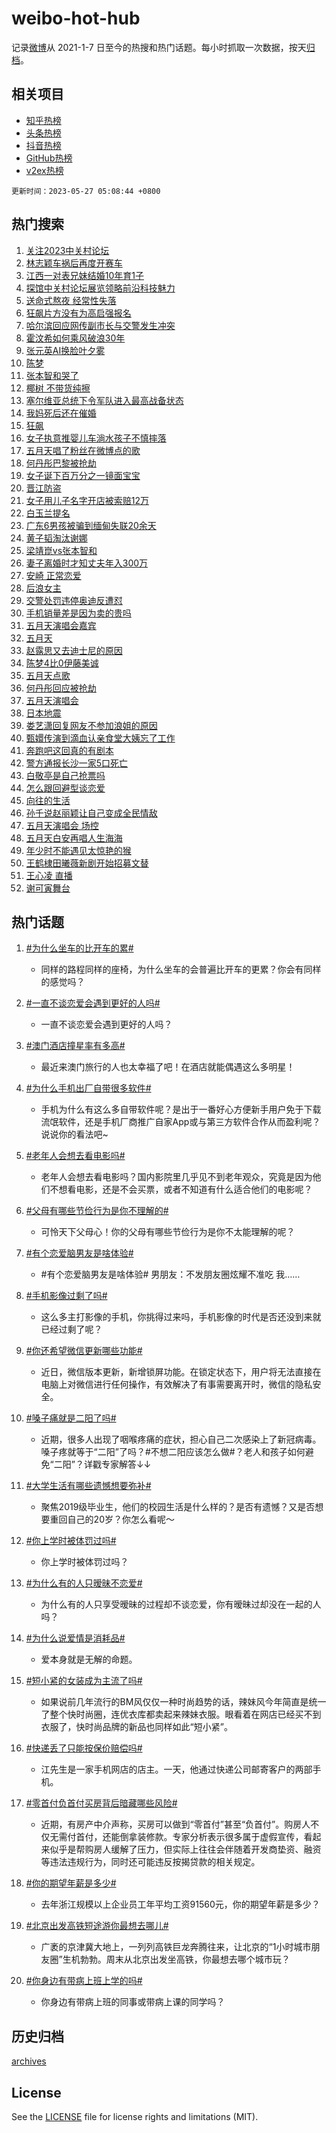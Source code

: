# weibo-hot-hub

记录[微博](https://www.weibo.com)从 2021-1-7 日至今的热搜和热门话题。每小时抓取一次数据，按天[归档](archives)。

## 相关项目

- [知乎热榜](https://github.com/lonnyzhang423/zhihu-hot-hub)
- [头条热榜](https://github.com/lonnyzhang423/toutiao-hot-hub)
- [抖音热榜](https://github.com/lonnyzhang423/douyin-hot-hub)
- [GitHub热榜](https://github.com/lonnyzhang423/github-hot-hub)
- [v2ex热榜](https://github.com/lonnyzhang423/v2ex-hot-hub)


`更新时间：2023-05-27 05:08:44 +0800`

## 热门搜索

1. [关注2023中关村论坛](https://m.weibo.cn/search?containerid=100103type%3D1%26t%3D10%26q%3D%23%E5%85%B3%E6%B3%A82023%E4%B8%AD%E5%85%B3%E6%9D%91%E8%AE%BA%E5%9D%9B%23&stream_entry_id=51&isnewpage=1&extparam=seat%3D1%26cate%3D10103%26dgr%3D0%26stream_entry_id%3D51%26filter_type%3Drealtimehot%26c_type%3D51%26pos%3D0%26display_time%3D1685135322%26pre_seqid%3D1685135322955027348161&luicode=10000011&lfid=106003type%253D25%2526t%253D3%2526disable_hot%253D1%2526filter_type%253Drealtimehot)
1. [林志颖车祸后再度开赛车](https://m.weibo.cn/search?containerid=100103type%3D1%26t%3D10%26q%3D%23%E6%9E%97%E5%BF%97%E9%A2%96%E8%BD%A6%E7%A5%B8%E5%90%8E%E5%86%8D%E5%BA%A6%E5%BC%80%E8%B5%9B%E8%BD%A6%23&stream_entry_id=31&isnewpage=1&extparam=seat%3D1%26band_rank%3D1%26flag%3D2%26dgr%3D0%26realpos%3D1%26cate%3D5001%26c_type%3D31%26stream_entry_id%3D31%26pos%3D0%26lcate%3D5001%26filter_type%3Drealtimehot%26q%3D%2523%25E6%259E%2597%25E5%25BF%2597%25E9%25A2%2596%25E8%25BD%25A6%25E7%25A5%25B8%25E5%2590%258E%25E5%2586%258D%25E5%25BA%25A6%25E5%25BC%2580%25E8%25B5%259B%25E8%25BD%25A6%2523%26display_time%3D1685135322%26pre_seqid%3D1685135322955027348161&luicode=10000011&lfid=106003type%253D25%2526t%253D3%2526disable_hot%253D1%2526filter_type%253Drealtimehot)
1. [江西一对表兄妹结婚10年育1子](https://m.weibo.cn/search?containerid=100103type%3D1%26t%3D10%26q%3D%23%E6%B1%9F%E8%A5%BF%E4%B8%80%E5%AF%B9%E8%A1%A8%E5%85%84%E5%A6%B9%E7%BB%93%E5%A9%9A10%E5%B9%B4%E8%82%B21%E5%AD%90%23&stream_entry_id=31&isnewpage=1&extparam=seat%3D1%26band_rank%3D2%26flag%3D0%26dgr%3D0%26realpos%3D2%26cate%3D5001%26c_type%3D31%26stream_entry_id%3D31%26pos%3D1%26lcate%3D5001%26filter_type%3Drealtimehot%26q%3D%2523%25E6%25B1%259F%25E8%25A5%25BF%25E4%25B8%2580%25E5%25AF%25B9%25E8%25A1%25A8%25E5%2585%2584%25E5%25A6%25B9%25E7%25BB%2593%25E5%25A9%259A10%25E5%25B9%25B4%25E8%2582%25B21%25E5%25AD%2590%2523%26display_time%3D1685135322%26pre_seqid%3D1685135322955027348161&luicode=10000011&lfid=106003type%253D25%2526t%253D3%2526disable_hot%253D1%2526filter_type%253Drealtimehot)
1. [探馆中关村论坛展览领略前沿科技魅力](https://m.weibo.cn/search?containerid=100103type%3D1%26t%3D10%26q%3D%23%E6%8E%A2%E9%A6%86%E4%B8%AD%E5%85%B3%E6%9D%91%E8%AE%BA%E5%9D%9B%E5%B1%95%E8%A7%88%E9%A2%86%E7%95%A5%E5%89%8D%E6%B2%BF%E7%A7%91%E6%8A%80%E9%AD%85%E5%8A%9B%23&stream_entry_id=31&isnewpage=1&extparam=seat%3D1%26band_rank%3D3%26flag%3D0%26dgr%3D0%26realpos%3D3%26cate%3D5001%26c_type%3D31%26stream_entry_id%3D31%26pos%3D2%26lcate%3D5001%26filter_type%3Drealtimehot%26q%3D%2523%25E6%258E%25A2%25E9%25A6%2586%25E4%25B8%25AD%25E5%2585%25B3%25E6%259D%2591%25E8%25AE%25BA%25E5%259D%259B%25E5%25B1%2595%25E8%25A7%2588%25E9%25A2%2586%25E7%2595%25A5%25E5%2589%258D%25E6%25B2%25BF%25E7%25A7%2591%25E6%258A%2580%25E9%25AD%2585%25E5%258A%259B%2523%26display_time%3D1685135322%26pre_seqid%3D1685135322955027348161&luicode=10000011&lfid=106003type%253D25%2526t%253D3%2526disable_hot%253D1%2526filter_type%253Drealtimehot)
1. [送命式熬夜 经常性失落](https://m.weibo.cn/search?containerid=100103type%3D1%26t%3D10%26q%3D%E9%80%81%E5%91%BD%E5%BC%8F%E7%86%AC%E5%A4%9C+%E7%BB%8F%E5%B8%B8%E6%80%A7%E5%A4%B1%E8%90%BD&stream_entry_id=31&isnewpage=1&extparam=seat%3D1%26band_rank%3D4%26flag%3D0%26dgr%3D0%26realpos%3D4%26cate%3D5001%26c_type%3D31%26stream_entry_id%3D31%26pos%3D3%26lcate%3D5001%26filter_type%3Drealtimehot%26q%3D%25E9%2580%2581%25E5%2591%25BD%25E5%25BC%258F%25E7%2586%25AC%25E5%25A4%259C%2520%25E7%25BB%258F%25E5%25B8%25B8%25E6%2580%25A7%25E5%25A4%25B1%25E8%2590%25BD%26display_time%3D1685135322%26pre_seqid%3D1685135322955027348161&luicode=10000011&lfid=106003type%253D25%2526t%253D3%2526disable_hot%253D1%2526filter_type%253Drealtimehot)
1. [狂飙片方没有为高启强报名](https://m.weibo.cn/search?containerid=100103type%3D1%26t%3D10%26q%3D%23%E7%8B%82%E9%A3%99%E7%89%87%E6%96%B9%E6%B2%A1%E6%9C%89%E4%B8%BA%E9%AB%98%E5%90%AF%E5%BC%BA%E6%8A%A5%E5%90%8D%23&stream_entry_id=31&isnewpage=1&extparam=seat%3D1%26band_rank%3D5%26flag%3D0%26dgr%3D0%26realpos%3D5%26cate%3D5001%26c_type%3D31%26stream_entry_id%3D31%26pos%3D4%26lcate%3D5001%26filter_type%3Drealtimehot%26q%3D%2523%25E7%258B%2582%25E9%25A3%2599%25E7%2589%2587%25E6%2596%25B9%25E6%25B2%25A1%25E6%259C%2589%25E4%25B8%25BA%25E9%25AB%2598%25E5%2590%25AF%25E5%25BC%25BA%25E6%258A%25A5%25E5%2590%258D%2523%26display_time%3D1685135322%26pre_seqid%3D1685135322955027348161&luicode=10000011&lfid=106003type%253D25%2526t%253D3%2526disable_hot%253D1%2526filter_type%253Drealtimehot)
1. [哈尔滨回应网传副市长与交警发生冲突](https://m.weibo.cn/search?containerid=100103type%3D1%26t%3D10%26q%3D%23%E5%93%88%E5%B0%94%E6%BB%A8%E5%9B%9E%E5%BA%94%E7%BD%91%E4%BC%A0%E5%89%AF%E5%B8%82%E9%95%BF%E4%B8%8E%E4%BA%A4%E8%AD%A6%E5%8F%91%E7%94%9F%E5%86%B2%E7%AA%81%23&stream_entry_id=31&isnewpage=1&extparam=seat%3D1%26band_rank%3D6%26flag%3D0%26dgr%3D0%26realpos%3D6%26cate%3D5001%26c_type%3D31%26stream_entry_id%3D31%26pos%3D5%26lcate%3D5001%26filter_type%3Drealtimehot%26q%3D%2523%25E5%2593%2588%25E5%25B0%2594%25E6%25BB%25A8%25E5%259B%259E%25E5%25BA%2594%25E7%25BD%2591%25E4%25BC%25A0%25E5%2589%25AF%25E5%25B8%2582%25E9%2595%25BF%25E4%25B8%258E%25E4%25BA%25A4%25E8%25AD%25A6%25E5%258F%2591%25E7%2594%259F%25E5%2586%25B2%25E7%25AA%2581%2523%26display_time%3D1685135322%26pre_seqid%3D1685135322955027348161&luicode=10000011&lfid=106003type%253D25%2526t%253D3%2526disable_hot%253D1%2526filter_type%253Drealtimehot)
1. [霍汶希如何乘风破浪30年](https://m.weibo.cn/search?containerid=100103type%3D1%26t%3D10%26q%3D%23%E9%9C%8D%E6%B1%B6%E5%B8%8C%E5%A6%82%E4%BD%95%E4%B9%98%E9%A3%8E%E7%A0%B4%E6%B5%AA30%E5%B9%B4%23&stream_entry_id=31&isnewpage=1&extparam=seat%3D1%26band_rank%3D7%26dgr%3D0%26is_ad_pos%3D1%26c_type%3D31%26cate%3D5001%26stream_entry_id%3D31%26pos%3D6%26lcate%3D5001%26adid%3D190313%26filter_type%3Drealtimehot%26q%3D%2523%25E9%259C%258D%25E6%25B1%25B6%25E5%25B8%258C%25E5%25A6%2582%25E4%25BD%2595%25E4%25B9%2598%25E9%25A3%258E%25E7%25A0%25B4%25E6%25B5%25AA30%25E5%25B9%25B4%2523%26topic_ad%3D1%26display_time%3D1685135322%26pre_seqid%3D1685135322955027348161&luicode=10000011&lfid=106003type%253D25%2526t%253D3%2526disable_hot%253D1%2526filter_type%253Drealtimehot)
1. [张元英AI换脸叶夕雾](https://m.weibo.cn/search?containerid=100103type%3D1%26t%3D10%26q%3D%23%E5%BC%A0%E5%85%83%E8%8B%B1AI%E6%8D%A2%E8%84%B8%E5%8F%B6%E5%A4%95%E9%9B%BE%23&stream_entry_id=31&isnewpage=1&extparam=seat%3D1%26band_rank%3D7%26flag%3D0%26dgr%3D0%26realpos%3D7%26cate%3D5001%26c_type%3D31%26stream_entry_id%3D31%26pos%3D7%26lcate%3D5001%26filter_type%3Drealtimehot%26q%3D%2523%25E5%25BC%25A0%25E5%2585%2583%25E8%258B%25B1AI%25E6%258D%25A2%25E8%2584%25B8%25E5%258F%25B6%25E5%25A4%2595%25E9%259B%25BE%2523%26display_time%3D1685135322%26pre_seqid%3D1685135322955027348161&luicode=10000011&lfid=106003type%253D25%2526t%253D3%2526disable_hot%253D1%2526filter_type%253Drealtimehot)
1. [陈梦](https://m.weibo.cn/search?containerid=100103type%3D1%26t%3D10%26q%3D%E9%99%88%E6%A2%A6&stream_entry_id=31&isnewpage=1&extparam=seat%3D1%26band_rank%3D8%26flag%3D0%26dgr%3D0%26realpos%3D8%26cate%3D5001%26c_type%3D31%26stream_entry_id%3D31%26pos%3D8%26lcate%3D5001%26filter_type%3Drealtimehot%26q%3D%25E9%2599%2588%25E6%25A2%25A6%26display_time%3D1685135322%26pre_seqid%3D1685135322955027348161&luicode=10000011&lfid=106003type%253D25%2526t%253D3%2526disable_hot%253D1%2526filter_type%253Drealtimehot)
1. [张本智和哭了](https://m.weibo.cn/search?containerid=100103type%3D1%26t%3D10%26q%3D%23%E5%BC%A0%E6%9C%AC%E6%99%BA%E5%92%8C%E5%93%AD%E4%BA%86%23&stream_entry_id=31&isnewpage=1&extparam=seat%3D1%26band_rank%3D9%26flag%3D0%26dgr%3D0%26realpos%3D9%26cate%3D5001%26c_type%3D31%26stream_entry_id%3D31%26pos%3D9%26lcate%3D5001%26filter_type%3Drealtimehot%26q%3D%2523%25E5%25BC%25A0%25E6%259C%25AC%25E6%2599%25BA%25E5%2592%258C%25E5%2593%25AD%25E4%25BA%2586%2523%26display_time%3D1685135322%26pre_seqid%3D1685135322955027348161&luicode=10000011&lfid=106003type%253D25%2526t%253D3%2526disable_hot%253D1%2526filter_type%253Drealtimehot)
1. [椰树 不带货纯擦](https://m.weibo.cn/search?containerid=100103type%3D1%26t%3D10%26q%3D%E6%A4%B0%E6%A0%91+%E4%B8%8D%E5%B8%A6%E8%B4%A7%E7%BA%AF%E6%93%A6&stream_entry_id=31&isnewpage=1&extparam=seat%3D1%26band_rank%3D10%26flag%3D0%26dgr%3D0%26realpos%3D10%26cate%3D5001%26c_type%3D31%26stream_entry_id%3D31%26pos%3D10%26lcate%3D5001%26filter_type%3Drealtimehot%26q%3D%25E6%25A4%25B0%25E6%25A0%2591%2520%25E4%25B8%258D%25E5%25B8%25A6%25E8%25B4%25A7%25E7%25BA%25AF%25E6%2593%25A6%26display_time%3D1685135322%26pre_seqid%3D1685135322955027348161&luicode=10000011&lfid=106003type%253D25%2526t%253D3%2526disable_hot%253D1%2526filter_type%253Drealtimehot)
1. [塞尔维亚总统下令军队进入最高战备状态](https://m.weibo.cn/search?containerid=100103type%3D1%26t%3D10%26q%3D%23%E5%A1%9E%E5%B0%94%E7%BB%B4%E4%BA%9A%E6%80%BB%E7%BB%9F%E4%B8%8B%E4%BB%A4%E5%86%9B%E9%98%9F%E8%BF%9B%E5%85%A5%E6%9C%80%E9%AB%98%E6%88%98%E5%A4%87%E7%8A%B6%E6%80%81%23&stream_entry_id=31&isnewpage=1&extparam=seat%3D1%26band_rank%3D11%26flag%3D0%26dgr%3D0%26realpos%3D11%26cate%3D5001%26c_type%3D31%26stream_entry_id%3D31%26pos%3D11%26lcate%3D5001%26filter_type%3Drealtimehot%26q%3D%2523%25E5%25A1%259E%25E5%25B0%2594%25E7%25BB%25B4%25E4%25BA%259A%25E6%2580%25BB%25E7%25BB%259F%25E4%25B8%258B%25E4%25BB%25A4%25E5%2586%259B%25E9%2598%259F%25E8%25BF%259B%25E5%2585%25A5%25E6%259C%2580%25E9%25AB%2598%25E6%2588%2598%25E5%25A4%2587%25E7%258A%25B6%25E6%2580%2581%2523%26display_time%3D1685135322%26pre_seqid%3D1685135322955027348161&luicode=10000011&lfid=106003type%253D25%2526t%253D3%2526disable_hot%253D1%2526filter_type%253Drealtimehot)
1. [我妈死后还在催婚](https://m.weibo.cn/search?containerid=100103type%3D1%26t%3D10%26q%3D%E6%88%91%E5%A6%88%E6%AD%BB%E5%90%8E%E8%BF%98%E5%9C%A8%E5%82%AC%E5%A9%9A&stream_entry_id=31&isnewpage=1&extparam=seat%3D1%26band_rank%3D12%26flag%3D0%26dgr%3D0%26realpos%3D12%26cate%3D5001%26c_type%3D31%26stream_entry_id%3D31%26pos%3D12%26lcate%3D5001%26filter_type%3Drealtimehot%26q%3D%25E6%2588%2591%25E5%25A6%2588%25E6%25AD%25BB%25E5%2590%258E%25E8%25BF%2598%25E5%259C%25A8%25E5%2582%25AC%25E5%25A9%259A%26display_time%3D1685135322%26pre_seqid%3D1685135322955027348161&luicode=10000011&lfid=106003type%253D25%2526t%253D3%2526disable_hot%253D1%2526filter_type%253Drealtimehot)
1. [狂飙](https://m.weibo.cn/search?containerid=100103type%3D1%26t%3D10%26q%3D%E7%8B%82%E9%A3%99&stream_entry_id=31&isnewpage=1&extparam=seat%3D1%26band_rank%3D13%26flag%3D0%26dgr%3D0%26realpos%3D13%26cate%3D5001%26c_type%3D31%26stream_entry_id%3D31%26pos%3D13%26lcate%3D5001%26filter_type%3Drealtimehot%26q%3D%25E7%258B%2582%25E9%25A3%2599%26display_time%3D1685135322%26pre_seqid%3D1685135322955027348161&luicode=10000011&lfid=106003type%253D25%2526t%253D3%2526disable_hot%253D1%2526filter_type%253Drealtimehot)
1. [女子执意推婴儿车淌水孩子不慎摔落](https://m.weibo.cn/search?containerid=100103type%3D1%26t%3D10%26q%3D%23%E5%A5%B3%E5%AD%90%E6%89%A7%E6%84%8F%E6%8E%A8%E5%A9%B4%E5%84%BF%E8%BD%A6%E6%B7%8C%E6%B0%B4%E5%AD%A9%E5%AD%90%E4%B8%8D%E6%85%8E%E6%91%94%E8%90%BD%23&stream_entry_id=31&isnewpage=1&extparam=seat%3D1%26band_rank%3D14%26flag%3D0%26dgr%3D0%26realpos%3D14%26cate%3D5001%26c_type%3D31%26stream_entry_id%3D31%26pos%3D14%26lcate%3D5001%26filter_type%3Drealtimehot%26q%3D%2523%25E5%25A5%25B3%25E5%25AD%2590%25E6%2589%25A7%25E6%2584%258F%25E6%258E%25A8%25E5%25A9%25B4%25E5%2584%25BF%25E8%25BD%25A6%25E6%25B7%258C%25E6%25B0%25B4%25E5%25AD%25A9%25E5%25AD%2590%25E4%25B8%258D%25E6%2585%258E%25E6%2591%2594%25E8%2590%25BD%2523%26display_time%3D1685135322%26pre_seqid%3D1685135322955027348161&luicode=10000011&lfid=106003type%253D25%2526t%253D3%2526disable_hot%253D1%2526filter_type%253Drealtimehot)
1. [五月天唱了粉丝在微博点的歌](https://m.weibo.cn/search?containerid=100103type%3D1%26t%3D10%26q%3D%23%E4%BA%94%E6%9C%88%E5%A4%A9%E5%94%B1%E4%BA%86%E7%B2%89%E4%B8%9D%E5%9C%A8%E5%BE%AE%E5%8D%9A%E7%82%B9%E7%9A%84%E6%AD%8C%23&stream_entry_id=31&isnewpage=1&extparam=seat%3D1%26band_rank%3D15%26flag%3D0%26dgr%3D0%26realpos%3D15%26cate%3D5001%26c_type%3D31%26stream_entry_id%3D31%26pos%3D15%26lcate%3D5001%26filter_type%3Drealtimehot%26q%3D%2523%25E4%25BA%2594%25E6%259C%2588%25E5%25A4%25A9%25E5%2594%25B1%25E4%25BA%2586%25E7%25B2%2589%25E4%25B8%259D%25E5%259C%25A8%25E5%25BE%25AE%25E5%258D%259A%25E7%2582%25B9%25E7%259A%2584%25E6%25AD%258C%2523%26display_time%3D1685135322%26pre_seqid%3D1685135322955027348161&luicode=10000011&lfid=106003type%253D25%2526t%253D3%2526disable_hot%253D1%2526filter_type%253Drealtimehot)
1. [何丹彤巴黎被抢劫](https://m.weibo.cn/search?containerid=100103type%3D1%26t%3D10%26q%3D%E4%BD%95%E4%B8%B9%E5%BD%A4%E5%B7%B4%E9%BB%8E%E8%A2%AB%E6%8A%A2%E5%8A%AB&stream_entry_id=31&isnewpage=1&extparam=seat%3D1%26band_rank%3D16%26flag%3D0%26dgr%3D0%26realpos%3D16%26cate%3D5001%26c_type%3D31%26stream_entry_id%3D31%26pos%3D16%26lcate%3D5001%26filter_type%3Drealtimehot%26q%3D%25E4%25BD%2595%25E4%25B8%25B9%25E5%25BD%25A4%25E5%25B7%25B4%25E9%25BB%258E%25E8%25A2%25AB%25E6%258A%25A2%25E5%258A%25AB%26display_time%3D1685135322%26pre_seqid%3D1685135322955027348161&luicode=10000011&lfid=106003type%253D25%2526t%253D3%2526disable_hot%253D1%2526filter_type%253Drealtimehot)
1. [女子诞下百万分之一镜面宝宝](https://m.weibo.cn/search?containerid=100103type%3D1%26t%3D10%26q%3D%23%E5%A5%B3%E5%AD%90%E8%AF%9E%E4%B8%8B%E7%99%BE%E4%B8%87%E5%88%86%E4%B9%8B%E4%B8%80%E9%95%9C%E9%9D%A2%E5%AE%9D%E5%AE%9D%23&stream_entry_id=31&isnewpage=1&extparam=seat%3D1%26band_rank%3D17%26flag%3D0%26dgr%3D0%26realpos%3D17%26cate%3D5001%26c_type%3D31%26stream_entry_id%3D31%26pos%3D17%26lcate%3D5001%26filter_type%3Drealtimehot%26q%3D%2523%25E5%25A5%25B3%25E5%25AD%2590%25E8%25AF%259E%25E4%25B8%258B%25E7%2599%25BE%25E4%25B8%2587%25E5%2588%2586%25E4%25B9%258B%25E4%25B8%2580%25E9%2595%259C%25E9%259D%25A2%25E5%25AE%259D%25E5%25AE%259D%2523%26display_time%3D1685135322%26pre_seqid%3D1685135322955027348161&luicode=10000011&lfid=106003type%253D25%2526t%253D3%2526disable_hot%253D1%2526filter_type%253Drealtimehot)
1. [晋江防盗](https://m.weibo.cn/search?containerid=100103type%3D1%26t%3D10%26q%3D%E6%99%8B%E6%B1%9F%E9%98%B2%E7%9B%97&stream_entry_id=31&isnewpage=1&extparam=seat%3D1%26band_rank%3D18%26flag%3D0%26dgr%3D0%26realpos%3D18%26cate%3D5001%26c_type%3D31%26stream_entry_id%3D31%26pos%3D18%26lcate%3D5001%26filter_type%3Drealtimehot%26q%3D%25E6%2599%258B%25E6%25B1%259F%25E9%2598%25B2%25E7%259B%2597%26display_time%3D1685135322%26pre_seqid%3D1685135322955027348161&luicode=10000011&lfid=106003type%253D25%2526t%253D3%2526disable_hot%253D1%2526filter_type%253Drealtimehot)
1. [女子用儿子名字开店被索赔12万](https://m.weibo.cn/search?containerid=100103type%3D1%26t%3D10%26q%3D%23%E5%A5%B3%E5%AD%90%E7%94%A8%E5%84%BF%E5%AD%90%E5%90%8D%E5%AD%97%E5%BC%80%E5%BA%97%E8%A2%AB%E7%B4%A2%E8%B5%9412%E4%B8%87%23&stream_entry_id=31&isnewpage=1&extparam=seat%3D1%26band_rank%3D19%26flag%3D0%26dgr%3D0%26realpos%3D19%26cate%3D5001%26c_type%3D31%26stream_entry_id%3D31%26pos%3D19%26lcate%3D5001%26filter_type%3Drealtimehot%26q%3D%2523%25E5%25A5%25B3%25E5%25AD%2590%25E7%2594%25A8%25E5%2584%25BF%25E5%25AD%2590%25E5%2590%258D%25E5%25AD%2597%25E5%25BC%2580%25E5%25BA%2597%25E8%25A2%25AB%25E7%25B4%25A2%25E8%25B5%259412%25E4%25B8%2587%2523%26display_time%3D1685135322%26pre_seqid%3D1685135322955027348161&luicode=10000011&lfid=106003type%253D25%2526t%253D3%2526disable_hot%253D1%2526filter_type%253Drealtimehot)
1. [白玉兰提名](https://m.weibo.cn/search?containerid=100103type%3D1%26t%3D10%26q%3D%E7%99%BD%E7%8E%89%E5%85%B0%E6%8F%90%E5%90%8D&stream_entry_id=31&isnewpage=1&extparam=seat%3D1%26band_rank%3D20%26flag%3D0%26dgr%3D0%26realpos%3D20%26cate%3D5001%26c_type%3D31%26stream_entry_id%3D31%26pos%3D20%26lcate%3D5001%26filter_type%3Drealtimehot%26q%3D%25E7%2599%25BD%25E7%258E%2589%25E5%2585%25B0%25E6%258F%2590%25E5%2590%258D%26display_time%3D1685135322%26pre_seqid%3D1685135322955027348161&luicode=10000011&lfid=106003type%253D25%2526t%253D3%2526disable_hot%253D1%2526filter_type%253Drealtimehot)
1. [广东6男孩被骗到缅甸失联20余天](https://m.weibo.cn/search?containerid=100103type%3D1%26t%3D10%26q%3D%23%E5%B9%BF%E4%B8%9C6%E7%94%B7%E5%AD%A9%E8%A2%AB%E9%AA%97%E5%88%B0%E7%BC%85%E7%94%B8%E5%A4%B1%E8%81%9420%E4%BD%99%E5%A4%A9%23&stream_entry_id=31&isnewpage=1&extparam=seat%3D1%26band_rank%3D21%26flag%3D0%26dgr%3D0%26realpos%3D21%26cate%3D5001%26c_type%3D31%26stream_entry_id%3D31%26pos%3D21%26lcate%3D5001%26filter_type%3Drealtimehot%26q%3D%2523%25E5%25B9%25BF%25E4%25B8%259C6%25E7%2594%25B7%25E5%25AD%25A9%25E8%25A2%25AB%25E9%25AA%2597%25E5%2588%25B0%25E7%25BC%2585%25E7%2594%25B8%25E5%25A4%25B1%25E8%2581%259420%25E4%25BD%2599%25E5%25A4%25A9%2523%26display_time%3D1685135322%26pre_seqid%3D1685135322955027348161&luicode=10000011&lfid=106003type%253D25%2526t%253D3%2526disable_hot%253D1%2526filter_type%253Drealtimehot)
1. [黄子韬淘汰谢娜](https://m.weibo.cn/search?containerid=100103type%3D1%26t%3D10%26q%3D%23%E9%BB%84%E5%AD%90%E9%9F%AC%E6%B7%98%E6%B1%B0%E8%B0%A2%E5%A8%9C%23&stream_entry_id=31&isnewpage=1&extparam=seat%3D1%26band_rank%3D22%26flag%3D0%26dgr%3D0%26realpos%3D22%26cate%3D5001%26c_type%3D31%26stream_entry_id%3D31%26pos%3D22%26lcate%3D5001%26filter_type%3Drealtimehot%26q%3D%2523%25E9%25BB%2584%25E5%25AD%2590%25E9%259F%25AC%25E6%25B7%2598%25E6%25B1%25B0%25E8%25B0%25A2%25E5%25A8%259C%2523%26display_time%3D1685135322%26pre_seqid%3D1685135322955027348161&luicode=10000011&lfid=106003type%253D25%2526t%253D3%2526disable_hot%253D1%2526filter_type%253Drealtimehot)
1. [梁靖崑vs张本智和](https://m.weibo.cn/search?containerid=100103type%3D1%26t%3D10%26q%3D%E6%A2%81%E9%9D%96%E5%B4%91vs%E5%BC%A0%E6%9C%AC%E6%99%BA%E5%92%8C&stream_entry_id=31&isnewpage=1&extparam=seat%3D1%26band_rank%3D23%26flag%3D0%26dgr%3D0%26realpos%3D23%26cate%3D5001%26c_type%3D31%26stream_entry_id%3D31%26pos%3D23%26lcate%3D5001%26filter_type%3Drealtimehot%26q%3D%25E6%25A2%2581%25E9%259D%2596%25E5%25B4%2591vs%25E5%25BC%25A0%25E6%259C%25AC%25E6%2599%25BA%25E5%2592%258C%26display_time%3D1685135322%26pre_seqid%3D1685135322955027348161&luicode=10000011&lfid=106003type%253D25%2526t%253D3%2526disable_hot%253D1%2526filter_type%253Drealtimehot)
1. [妻子离婚时才知丈夫年入300万](https://m.weibo.cn/search?containerid=100103type%3D1%26t%3D10%26q%3D%23%E5%A6%BB%E5%AD%90%E7%A6%BB%E5%A9%9A%E6%97%B6%E6%89%8D%E7%9F%A5%E4%B8%88%E5%A4%AB%E5%B9%B4%E5%85%A5300%E4%B8%87%23&stream_entry_id=31&isnewpage=1&extparam=seat%3D1%26band_rank%3D24%26flag%3D0%26dgr%3D0%26realpos%3D24%26cate%3D5001%26c_type%3D31%26stream_entry_id%3D31%26pos%3D24%26lcate%3D5001%26filter_type%3Drealtimehot%26q%3D%2523%25E5%25A6%25BB%25E5%25AD%2590%25E7%25A6%25BB%25E5%25A9%259A%25E6%2597%25B6%25E6%2589%258D%25E7%259F%25A5%25E4%25B8%2588%25E5%25A4%25AB%25E5%25B9%25B4%25E5%2585%25A5300%25E4%25B8%2587%2523%26display_time%3D1685135322%26pre_seqid%3D1685135322955027348161&luicode=10000011&lfid=106003type%253D25%2526t%253D3%2526disable_hot%253D1%2526filter_type%253Drealtimehot)
1. [安崎 正常恋爱](https://m.weibo.cn/search?containerid=100103type%3D1%26t%3D10%26q%3D%E5%AE%89%E5%B4%8E+%E6%AD%A3%E5%B8%B8%E6%81%8B%E7%88%B1&stream_entry_id=31&isnewpage=1&extparam=seat%3D1%26band_rank%3D25%26flag%3D0%26dgr%3D0%26realpos%3D25%26cate%3D5001%26c_type%3D31%26stream_entry_id%3D31%26pos%3D25%26lcate%3D5001%26filter_type%3Drealtimehot%26q%3D%25E5%25AE%2589%25E5%25B4%258E%2520%25E6%25AD%25A3%25E5%25B8%25B8%25E6%2581%258B%25E7%2588%25B1%26display_time%3D1685135322%26pre_seqid%3D1685135322955027348161&luicode=10000011&lfid=106003type%253D25%2526t%253D3%2526disable_hot%253D1%2526filter_type%253Drealtimehot)
1. [后浪女主](https://m.weibo.cn/search?containerid=100103type%3D1%26t%3D10%26q%3D%E5%90%8E%E6%B5%AA%E5%A5%B3%E4%B8%BB&stream_entry_id=31&isnewpage=1&extparam=seat%3D1%26band_rank%3D26%26flag%3D0%26dgr%3D0%26realpos%3D26%26cate%3D5001%26c_type%3D31%26stream_entry_id%3D31%26pos%3D26%26lcate%3D5001%26filter_type%3Drealtimehot%26q%3D%25E5%2590%258E%25E6%25B5%25AA%25E5%25A5%25B3%25E4%25B8%25BB%26display_time%3D1685135322%26pre_seqid%3D1685135322955027348161&luicode=10000011&lfid=106003type%253D25%2526t%253D3%2526disable_hot%253D1%2526filter_type%253Drealtimehot)
1. [交警处罚违停奥迪反遭怼](https://m.weibo.cn/search?containerid=100103type%3D1%26t%3D10%26q%3D%23%E4%BA%A4%E8%AD%A6%E5%A4%84%E7%BD%9A%E8%BF%9D%E5%81%9C%E5%A5%A5%E8%BF%AA%E5%8F%8D%E9%81%AD%E6%80%BC%23&stream_entry_id=31&isnewpage=1&extparam=seat%3D1%26band_rank%3D27%26flag%3D0%26dgr%3D0%26realpos%3D27%26cate%3D5001%26c_type%3D31%26stream_entry_id%3D31%26pos%3D27%26lcate%3D5001%26filter_type%3Drealtimehot%26q%3D%2523%25E4%25BA%25A4%25E8%25AD%25A6%25E5%25A4%2584%25E7%25BD%259A%25E8%25BF%259D%25E5%2581%259C%25E5%25A5%25A5%25E8%25BF%25AA%25E5%258F%258D%25E9%2581%25AD%25E6%2580%25BC%2523%26display_time%3D1685135322%26pre_seqid%3D1685135322955027348161&luicode=10000011&lfid=106003type%253D25%2526t%253D3%2526disable_hot%253D1%2526filter_type%253Drealtimehot)
1. [手机销量差是因为卖的贵吗](https://m.weibo.cn/search?containerid=100103type%3D1%26t%3D10%26q%3D%23%E6%89%8B%E6%9C%BA%E9%94%80%E9%87%8F%E5%B7%AE%E6%98%AF%E5%9B%A0%E4%B8%BA%E5%8D%96%E7%9A%84%E8%B4%B5%E5%90%97%23&stream_entry_id=31&isnewpage=1&extparam=seat%3D1%26band_rank%3D28%26flag%3D0%26dgr%3D0%26realpos%3D28%26cate%3D5001%26c_type%3D31%26stream_entry_id%3D31%26pos%3D28%26lcate%3D5001%26filter_type%3Drealtimehot%26q%3D%2523%25E6%2589%258B%25E6%259C%25BA%25E9%2594%2580%25E9%2587%258F%25E5%25B7%25AE%25E6%2598%25AF%25E5%259B%25A0%25E4%25B8%25BA%25E5%258D%2596%25E7%259A%2584%25E8%25B4%25B5%25E5%2590%2597%2523%26display_time%3D1685135322%26pre_seqid%3D1685135322955027348161&luicode=10000011&lfid=106003type%253D25%2526t%253D3%2526disable_hot%253D1%2526filter_type%253Drealtimehot)
1. [五月天演唱会嘉宾](https://m.weibo.cn/search?containerid=100103type%3D1%26t%3D10%26q%3D%E4%BA%94%E6%9C%88%E5%A4%A9%E6%BC%94%E5%94%B1%E4%BC%9A%E5%98%89%E5%AE%BE&stream_entry_id=31&isnewpage=1&extparam=seat%3D1%26band_rank%3D29%26flag%3D0%26dgr%3D0%26realpos%3D29%26cate%3D5001%26c_type%3D31%26stream_entry_id%3D31%26pos%3D29%26lcate%3D5001%26filter_type%3Drealtimehot%26q%3D%25E4%25BA%2594%25E6%259C%2588%25E5%25A4%25A9%25E6%25BC%2594%25E5%2594%25B1%25E4%25BC%259A%25E5%2598%2589%25E5%25AE%25BE%26display_time%3D1685135322%26pre_seqid%3D1685135322955027348161&luicode=10000011&lfid=106003type%253D25%2526t%253D3%2526disable_hot%253D1%2526filter_type%253Drealtimehot)
1. [五月天](https://m.weibo.cn/search?containerid=100103type%3D1%26t%3D10%26q%3D%E4%BA%94%E6%9C%88%E5%A4%A9&stream_entry_id=31&isnewpage=1&extparam=seat%3D1%26band_rank%3D30%26flag%3D0%26dgr%3D0%26realpos%3D30%26cate%3D5001%26c_type%3D31%26stream_entry_id%3D31%26pos%3D30%26lcate%3D5001%26filter_type%3Drealtimehot%26q%3D%25E4%25BA%2594%25E6%259C%2588%25E5%25A4%25A9%26display_time%3D1685135322%26pre_seqid%3D1685135322955027348161&luicode=10000011&lfid=106003type%253D25%2526t%253D3%2526disable_hot%253D1%2526filter_type%253Drealtimehot)
1. [赵露思又去迪士尼的原因](https://m.weibo.cn/search?containerid=100103type%3D1%26t%3D10%26q%3D%23%E8%B5%B5%E9%9C%B2%E6%80%9D%E5%8F%88%E5%8E%BB%E8%BF%AA%E5%A3%AB%E5%B0%BC%E7%9A%84%E5%8E%9F%E5%9B%A0%23&stream_entry_id=31&isnewpage=1&extparam=seat%3D1%26band_rank%3D31%26flag%3D0%26dgr%3D0%26realpos%3D31%26cate%3D5001%26c_type%3D31%26stream_entry_id%3D31%26pos%3D31%26lcate%3D5001%26filter_type%3Drealtimehot%26q%3D%2523%25E8%25B5%25B5%25E9%259C%25B2%25E6%2580%259D%25E5%258F%2588%25E5%258E%25BB%25E8%25BF%25AA%25E5%25A3%25AB%25E5%25B0%25BC%25E7%259A%2584%25E5%258E%259F%25E5%259B%25A0%2523%26display_time%3D1685135322%26pre_seqid%3D1685135322955027348161&luicode=10000011&lfid=106003type%253D25%2526t%253D3%2526disable_hot%253D1%2526filter_type%253Drealtimehot)
1. [陈梦4比0伊藤美诚](https://m.weibo.cn/search?containerid=100103type%3D1%26t%3D10%26q%3D%23%E9%99%88%E6%A2%A64%E6%AF%940%E4%BC%8A%E8%97%A4%E7%BE%8E%E8%AF%9A%23&stream_entry_id=31&isnewpage=1&extparam=seat%3D1%26band_rank%3D32%26flag%3D0%26dgr%3D0%26realpos%3D32%26cate%3D5001%26c_type%3D31%26stream_entry_id%3D31%26pos%3D32%26lcate%3D5001%26filter_type%3Drealtimehot%26q%3D%2523%25E9%2599%2588%25E6%25A2%25A64%25E6%25AF%25940%25E4%25BC%258A%25E8%2597%25A4%25E7%25BE%258E%25E8%25AF%259A%2523%26display_time%3D1685135322%26pre_seqid%3D1685135322955027348161&luicode=10000011&lfid=106003type%253D25%2526t%253D3%2526disable_hot%253D1%2526filter_type%253Drealtimehot)
1. [五月天点歌](https://m.weibo.cn/search?containerid=100103type%3D1%26t%3D10%26q%3D%23%E4%BA%94%E6%9C%88%E5%A4%A9%E7%82%B9%E6%AD%8C%23&stream_entry_id=31&isnewpage=1&extparam=seat%3D1%26band_rank%3D33%26flag%3D0%26dgr%3D0%26realpos%3D33%26cate%3D5001%26c_type%3D31%26stream_entry_id%3D31%26pos%3D33%26lcate%3D5001%26filter_type%3Drealtimehot%26q%3D%2523%25E4%25BA%2594%25E6%259C%2588%25E5%25A4%25A9%25E7%2582%25B9%25E6%25AD%258C%2523%26display_time%3D1685135322%26pre_seqid%3D1685135322955027348161&luicode=10000011&lfid=106003type%253D25%2526t%253D3%2526disable_hot%253D1%2526filter_type%253Drealtimehot)
1. [何丹彤回应被抢劫](https://m.weibo.cn/search?containerid=100103type%3D1%26t%3D10%26q%3D%23%E4%BD%95%E4%B8%B9%E5%BD%A4%E5%9B%9E%E5%BA%94%E8%A2%AB%E6%8A%A2%E5%8A%AB%23&stream_entry_id=31&isnewpage=1&extparam=seat%3D1%26band_rank%3D34%26flag%3D0%26dgr%3D0%26realpos%3D34%26cate%3D5001%26c_type%3D31%26stream_entry_id%3D31%26pos%3D34%26lcate%3D5001%26filter_type%3Drealtimehot%26q%3D%2523%25E4%25BD%2595%25E4%25B8%25B9%25E5%25BD%25A4%25E5%259B%259E%25E5%25BA%2594%25E8%25A2%25AB%25E6%258A%25A2%25E5%258A%25AB%2523%26display_time%3D1685135322%26pre_seqid%3D1685135322955027348161&luicode=10000011&lfid=106003type%253D25%2526t%253D3%2526disable_hot%253D1%2526filter_type%253Drealtimehot)
1. [五月天演唱会](https://m.weibo.cn/search?containerid=100103type%3D1%26t%3D10%26q%3D%E4%BA%94%E6%9C%88%E5%A4%A9%E6%BC%94%E5%94%B1%E4%BC%9A&stream_entry_id=31&isnewpage=1&extparam=seat%3D1%26band_rank%3D35%26flag%3D0%26dgr%3D0%26realpos%3D35%26cate%3D5001%26c_type%3D31%26stream_entry_id%3D31%26pos%3D35%26lcate%3D5001%26filter_type%3Drealtimehot%26q%3D%25E4%25BA%2594%25E6%259C%2588%25E5%25A4%25A9%25E6%25BC%2594%25E5%2594%25B1%25E4%25BC%259A%26display_time%3D1685135322%26pre_seqid%3D1685135322955027348161&luicode=10000011&lfid=106003type%253D25%2526t%253D3%2526disable_hot%253D1%2526filter_type%253Drealtimehot)
1. [日本地震](https://m.weibo.cn/search?containerid=100103type%3D1%26t%3D10%26q%3D%E6%97%A5%E6%9C%AC%E5%9C%B0%E9%9C%87&stream_entry_id=31&isnewpage=1&extparam=seat%3D1%26band_rank%3D36%26flag%3D0%26dgr%3D0%26realpos%3D36%26cate%3D5001%26c_type%3D31%26stream_entry_id%3D31%26pos%3D36%26lcate%3D5001%26filter_type%3Drealtimehot%26q%3D%25E6%2597%25A5%25E6%259C%25AC%25E5%259C%25B0%25E9%259C%2587%26display_time%3D1685135322%26pre_seqid%3D1685135322955027348161&luicode=10000011&lfid=106003type%253D25%2526t%253D3%2526disable_hot%253D1%2526filter_type%253Drealtimehot)
1. [娄艺潇回复网友不参加浪姐的原因](https://m.weibo.cn/search?containerid=100103type%3D1%26t%3D10%26q%3D%23%E5%A8%84%E8%89%BA%E6%BD%87%E5%9B%9E%E5%A4%8D%E7%BD%91%E5%8F%8B%E4%B8%8D%E5%8F%82%E5%8A%A0%E6%B5%AA%E5%A7%90%E7%9A%84%E5%8E%9F%E5%9B%A0%23&stream_entry_id=31&isnewpage=1&extparam=seat%3D1%26band_rank%3D37%26flag%3D0%26dgr%3D0%26realpos%3D37%26cate%3D5001%26c_type%3D31%26stream_entry_id%3D31%26pos%3D37%26lcate%3D5001%26filter_type%3Drealtimehot%26q%3D%2523%25E5%25A8%2584%25E8%2589%25BA%25E6%25BD%2587%25E5%259B%259E%25E5%25A4%258D%25E7%25BD%2591%25E5%258F%258B%25E4%25B8%258D%25E5%258F%2582%25E5%258A%25A0%25E6%25B5%25AA%25E5%25A7%2590%25E7%259A%2584%25E5%258E%259F%25E5%259B%25A0%2523%26display_time%3D1685135322%26pre_seqid%3D1685135322955027348161&luicode=10000011&lfid=106003type%253D25%2526t%253D3%2526disable_hot%253D1%2526filter_type%253Drealtimehot)
1. [甄嬛传演到滴血认亲食堂大姨忘了工作](https://m.weibo.cn/search?containerid=100103type%3D1%26t%3D10%26q%3D%23%E7%94%84%E5%AC%9B%E4%BC%A0%E6%BC%94%E5%88%B0%E6%BB%B4%E8%A1%80%E8%AE%A4%E4%BA%B2%E9%A3%9F%E5%A0%82%E5%A4%A7%E5%A7%A8%E5%BF%98%E4%BA%86%E5%B7%A5%E4%BD%9C%23&stream_entry_id=31&isnewpage=1&extparam=seat%3D1%26band_rank%3D38%26flag%3D0%26dgr%3D0%26realpos%3D38%26cate%3D5001%26c_type%3D31%26stream_entry_id%3D31%26pos%3D38%26lcate%3D5001%26filter_type%3Drealtimehot%26q%3D%2523%25E7%2594%2584%25E5%25AC%259B%25E4%25BC%25A0%25E6%25BC%2594%25E5%2588%25B0%25E6%25BB%25B4%25E8%25A1%2580%25E8%25AE%25A4%25E4%25BA%25B2%25E9%25A3%259F%25E5%25A0%2582%25E5%25A4%25A7%25E5%25A7%25A8%25E5%25BF%2598%25E4%25BA%2586%25E5%25B7%25A5%25E4%25BD%259C%2523%26display_time%3D1685135322%26pre_seqid%3D1685135322955027348161&luicode=10000011&lfid=106003type%253D25%2526t%253D3%2526disable_hot%253D1%2526filter_type%253Drealtimehot)
1. [奔跑吧这回真的有剧本](https://m.weibo.cn/search?containerid=100103type%3D1%26t%3D10%26q%3D%23%E5%A5%94%E8%B7%91%E5%90%A7%E8%BF%99%E5%9B%9E%E7%9C%9F%E7%9A%84%E6%9C%89%E5%89%A7%E6%9C%AC%23&stream_entry_id=31&isnewpage=1&extparam=seat%3D1%26band_rank%3D39%26flag%3D0%26dgr%3D0%26realpos%3D39%26cate%3D5001%26c_type%3D31%26stream_entry_id%3D31%26pos%3D39%26lcate%3D5001%26filter_type%3Drealtimehot%26q%3D%2523%25E5%25A5%2594%25E8%25B7%2591%25E5%2590%25A7%25E8%25BF%2599%25E5%259B%259E%25E7%259C%259F%25E7%259A%2584%25E6%259C%2589%25E5%2589%25A7%25E6%259C%25AC%2523%26display_time%3D1685135322%26pre_seqid%3D1685135322955027348161&luicode=10000011&lfid=106003type%253D25%2526t%253D3%2526disable_hot%253D1%2526filter_type%253Drealtimehot)
1. [警方通报长沙一家5口死亡](https://m.weibo.cn/search?containerid=100103type%3D1%26t%3D10%26q%3D%23%E8%AD%A6%E6%96%B9%E9%80%9A%E6%8A%A5%E9%95%BF%E6%B2%99%E4%B8%80%E5%AE%B65%E5%8F%A3%E6%AD%BB%E4%BA%A1%23&stream_entry_id=31&isnewpage=1&extparam=seat%3D1%26band_rank%3D40%26flag%3D0%26dgr%3D0%26realpos%3D40%26cate%3D5001%26c_type%3D31%26stream_entry_id%3D31%26pos%3D40%26lcate%3D5001%26filter_type%3Drealtimehot%26q%3D%2523%25E8%25AD%25A6%25E6%2596%25B9%25E9%2580%259A%25E6%258A%25A5%25E9%2595%25BF%25E6%25B2%2599%25E4%25B8%2580%25E5%25AE%25B65%25E5%258F%25A3%25E6%25AD%25BB%25E4%25BA%25A1%2523%26display_time%3D1685135322%26pre_seqid%3D1685135322955027348161&luicode=10000011&lfid=106003type%253D25%2526t%253D3%2526disable_hot%253D1%2526filter_type%253Drealtimehot)
1. [白敬亭是自己抢票吗](https://m.weibo.cn/search?containerid=100103type%3D1%26t%3D10%26q%3D%23%E7%99%BD%E6%95%AC%E4%BA%AD%E6%98%AF%E8%87%AA%E5%B7%B1%E6%8A%A2%E7%A5%A8%E5%90%97%23&stream_entry_id=31&isnewpage=1&extparam=seat%3D1%26band_rank%3D41%26flag%3D0%26dgr%3D0%26realpos%3D41%26cate%3D5001%26c_type%3D31%26stream_entry_id%3D31%26pos%3D41%26lcate%3D5001%26filter_type%3Drealtimehot%26q%3D%2523%25E7%2599%25BD%25E6%2595%25AC%25E4%25BA%25AD%25E6%2598%25AF%25E8%2587%25AA%25E5%25B7%25B1%25E6%258A%25A2%25E7%25A5%25A8%25E5%2590%2597%2523%26display_time%3D1685135322%26pre_seqid%3D1685135322955027348161&luicode=10000011&lfid=106003type%253D25%2526t%253D3%2526disable_hot%253D1%2526filter_type%253Drealtimehot)
1. [怎么跟回避型谈恋爱](https://m.weibo.cn/search?containerid=100103type%3D1%26t%3D10%26q%3D%E6%80%8E%E4%B9%88%E8%B7%9F%E5%9B%9E%E9%81%BF%E5%9E%8B%E8%B0%88%E6%81%8B%E7%88%B1&stream_entry_id=31&isnewpage=1&extparam=seat%3D1%26band_rank%3D42%26flag%3D0%26dgr%3D0%26realpos%3D42%26cate%3D5001%26c_type%3D31%26stream_entry_id%3D31%26pos%3D42%26lcate%3D5001%26filter_type%3Drealtimehot%26q%3D%25E6%2580%258E%25E4%25B9%2588%25E8%25B7%259F%25E5%259B%259E%25E9%2581%25BF%25E5%259E%258B%25E8%25B0%2588%25E6%2581%258B%25E7%2588%25B1%26display_time%3D1685135322%26pre_seqid%3D1685135322955027348161&luicode=10000011&lfid=106003type%253D25%2526t%253D3%2526disable_hot%253D1%2526filter_type%253Drealtimehot)
1. [向往的生活](https://m.weibo.cn/search?containerid=100103type%3D1%26t%3D10%26q%3D%E5%90%91%E5%BE%80%E7%9A%84%E7%94%9F%E6%B4%BB&stream_entry_id=31&isnewpage=1&extparam=seat%3D1%26band_rank%3D43%26flag%3D0%26dgr%3D0%26realpos%3D43%26cate%3D5001%26c_type%3D31%26stream_entry_id%3D31%26pos%3D43%26lcate%3D5001%26filter_type%3Drealtimehot%26q%3D%25E5%2590%2591%25E5%25BE%2580%25E7%259A%2584%25E7%2594%259F%25E6%25B4%25BB%26display_time%3D1685135322%26pre_seqid%3D1685135322955027348161&luicode=10000011&lfid=106003type%253D25%2526t%253D3%2526disable_hot%253D1%2526filter_type%253Drealtimehot)
1. [孙千说赵丽颖让自己变成全民情敌](https://m.weibo.cn/search?containerid=100103type%3D1%26t%3D10%26q%3D%23%E5%AD%99%E5%8D%83%E8%AF%B4%E8%B5%B5%E4%B8%BD%E9%A2%96%E8%AE%A9%E8%87%AA%E5%B7%B1%E5%8F%98%E6%88%90%E5%85%A8%E6%B0%91%E6%83%85%E6%95%8C%23&stream_entry_id=31&isnewpage=1&extparam=seat%3D1%26band_rank%3D44%26flag%3D0%26dgr%3D0%26realpos%3D44%26cate%3D5001%26c_type%3D31%26stream_entry_id%3D31%26pos%3D44%26lcate%3D5001%26filter_type%3Drealtimehot%26q%3D%2523%25E5%25AD%2599%25E5%258D%2583%25E8%25AF%25B4%25E8%25B5%25B5%25E4%25B8%25BD%25E9%25A2%2596%25E8%25AE%25A9%25E8%2587%25AA%25E5%25B7%25B1%25E5%258F%2598%25E6%2588%2590%25E5%2585%25A8%25E6%25B0%2591%25E6%2583%2585%25E6%2595%258C%2523%26display_time%3D1685135322%26pre_seqid%3D1685135322955027348161&luicode=10000011&lfid=106003type%253D25%2526t%253D3%2526disable_hot%253D1%2526filter_type%253Drealtimehot)
1. [五月天演唱会 场控](https://m.weibo.cn/search?containerid=100103type%3D1%26t%3D10%26q%3D%E4%BA%94%E6%9C%88%E5%A4%A9%E6%BC%94%E5%94%B1%E4%BC%9A+%E5%9C%BA%E6%8E%A7&stream_entry_id=31&isnewpage=1&extparam=seat%3D1%26band_rank%3D45%26flag%3D0%26dgr%3D0%26realpos%3D45%26cate%3D5001%26c_type%3D31%26stream_entry_id%3D31%26pos%3D45%26lcate%3D5001%26filter_type%3Drealtimehot%26q%3D%25E4%25BA%2594%25E6%259C%2588%25E5%25A4%25A9%25E6%25BC%2594%25E5%2594%25B1%25E4%25BC%259A%2520%25E5%259C%25BA%25E6%258E%25A7%26display_time%3D1685135322%26pre_seqid%3D1685135322955027348161&luicode=10000011&lfid=106003type%253D25%2526t%253D3%2526disable_hot%253D1%2526filter_type%253Drealtimehot)
1. [五月天白安再唱人生海海](https://m.weibo.cn/search?containerid=100103type%3D1%26t%3D10%26q%3D%23%E4%BA%94%E6%9C%88%E5%A4%A9%E7%99%BD%E5%AE%89%E5%86%8D%E5%94%B1%E4%BA%BA%E7%94%9F%E6%B5%B7%E6%B5%B7%23&stream_entry_id=31&isnewpage=1&extparam=seat%3D1%26band_rank%3D46%26flag%3D0%26dgr%3D0%26realpos%3D46%26cate%3D5001%26c_type%3D31%26stream_entry_id%3D31%26pos%3D46%26lcate%3D5001%26filter_type%3Drealtimehot%26q%3D%2523%25E4%25BA%2594%25E6%259C%2588%25E5%25A4%25A9%25E7%2599%25BD%25E5%25AE%2589%25E5%2586%258D%25E5%2594%25B1%25E4%25BA%25BA%25E7%2594%259F%25E6%25B5%25B7%25E6%25B5%25B7%2523%26display_time%3D1685135322%26pre_seqid%3D1685135322955027348161&luicode=10000011&lfid=106003type%253D25%2526t%253D3%2526disable_hot%253D1%2526filter_type%253Drealtimehot)
1. [年少时不能遇见太惊艳的猴](https://m.weibo.cn/search?containerid=100103type%3D1%26t%3D10%26q%3D%E5%B9%B4%E5%B0%91%E6%97%B6%E4%B8%8D%E8%83%BD%E9%81%87%E8%A7%81%E5%A4%AA%E6%83%8A%E8%89%B3%E7%9A%84%E7%8C%B4&stream_entry_id=31&isnewpage=1&extparam=seat%3D1%26band_rank%3D47%26flag%3D0%26dgr%3D0%26realpos%3D47%26cate%3D5001%26c_type%3D31%26stream_entry_id%3D31%26pos%3D47%26lcate%3D5001%26filter_type%3Drealtimehot%26q%3D%25E5%25B9%25B4%25E5%25B0%2591%25E6%2597%25B6%25E4%25B8%258D%25E8%2583%25BD%25E9%2581%2587%25E8%25A7%2581%25E5%25A4%25AA%25E6%2583%258A%25E8%2589%25B3%25E7%259A%2584%25E7%258C%25B4%26display_time%3D1685135322%26pre_seqid%3D1685135322955027348161&luicode=10000011&lfid=106003type%253D25%2526t%253D3%2526disable_hot%253D1%2526filter_type%253Drealtimehot)
1. [王鹤棣田曦薇新剧开始招募文替](https://m.weibo.cn/search?containerid=100103type%3D1%26t%3D10%26q%3D%23%E7%8E%8B%E9%B9%A4%E6%A3%A3%E7%94%B0%E6%9B%A6%E8%96%87%E6%96%B0%E5%89%A7%E5%BC%80%E5%A7%8B%E6%8B%9B%E5%8B%9F%E6%96%87%E6%9B%BF%23&stream_entry_id=31&isnewpage=1&extparam=seat%3D1%26band_rank%3D48%26flag%3D0%26dgr%3D0%26realpos%3D48%26cate%3D5001%26c_type%3D31%26stream_entry_id%3D31%26pos%3D48%26lcate%3D5001%26filter_type%3Drealtimehot%26q%3D%2523%25E7%258E%258B%25E9%25B9%25A4%25E6%25A3%25A3%25E7%2594%25B0%25E6%259B%25A6%25E8%2596%2587%25E6%2596%25B0%25E5%2589%25A7%25E5%25BC%2580%25E5%25A7%258B%25E6%258B%259B%25E5%258B%259F%25E6%2596%2587%25E6%259B%25BF%2523%26display_time%3D1685135322%26pre_seqid%3D1685135322955027348161&luicode=10000011&lfid=106003type%253D25%2526t%253D3%2526disable_hot%253D1%2526filter_type%253Drealtimehot)
1. [王心凌 直播](https://m.weibo.cn/search?containerid=100103type%3D1%26t%3D10%26q%3D%E7%8E%8B%E5%BF%83%E5%87%8C+%E7%9B%B4%E6%92%AD&stream_entry_id=31&isnewpage=1&extparam=seat%3D1%26band_rank%3D49%26flag%3D0%26dgr%3D0%26realpos%3D49%26cate%3D5001%26c_type%3D31%26stream_entry_id%3D31%26pos%3D49%26lcate%3D5001%26filter_type%3Drealtimehot%26q%3D%25E7%258E%258B%25E5%25BF%2583%25E5%2587%258C%2520%25E7%259B%25B4%25E6%2592%25AD%26display_time%3D1685135322%26pre_seqid%3D1685135322955027348161&luicode=10000011&lfid=106003type%253D25%2526t%253D3%2526disable_hot%253D1%2526filter_type%253Drealtimehot)
1. [谢可寅舞台](https://m.weibo.cn/search?containerid=100103type%3D1%26t%3D10%26q%3D%E8%B0%A2%E5%8F%AF%E5%AF%85%E8%88%9E%E5%8F%B0&stream_entry_id=31&isnewpage=1&extparam=seat%3D1%26band_rank%3D50%26flag%3D0%26dgr%3D0%26realpos%3D50%26cate%3D5001%26c_type%3D31%26stream_entry_id%3D31%26pos%3D50%26lcate%3D5001%26filter_type%3Drealtimehot%26q%3D%25E8%25B0%25A2%25E5%258F%25AF%25E5%25AF%2585%25E8%2588%259E%25E5%258F%25B0%26display_time%3D1685135322%26pre_seqid%3D1685135322955027348161&luicode=10000011&lfid=106003type%253D25%2526t%253D3%2526disable_hot%253D1%2526filter_type%253Drealtimehot)

## 热门话题

1. [#为什么坐车的比开车的累#](https://m.weibo.cn/search?containerid=231522type%3D1%26t%3D10%26q%3D%23%E4%B8%BA%E4%BB%80%E4%B9%88%E5%9D%90%E8%BD%A6%E7%9A%84%E6%AF%94%E5%BC%80%E8%BD%A6%E7%9A%84%E7%B4%AF%23&stream_entry_id=128&isnewpage=1&extparam=seat%3D1%26pos%3D1-0-0%26lcate%3D5004%26unitid%3D1684988546669%26dgr%3D0%26cate%3D5004%26c_type%3D128%26display_time%3D1685135324%26pre_seqid%3D1685135324251027202183&luicode=10000011&lfid=231648_-_4)
    - 同样的路程同样的座椅，为什么坐车的会普遍比开车的更累？你会有同样的感觉吗？

1. [#一直不谈恋爱会遇到更好的人吗#](https://m.weibo.cn/search?containerid=231522type%3D1%26t%3D10%26q%3D%23%E4%B8%80%E7%9B%B4%E4%B8%8D%E8%B0%88%E6%81%8B%E7%88%B1%E4%BC%9A%E9%81%87%E5%88%B0%E6%9B%B4%E5%A5%BD%E7%9A%84%E4%BA%BA%E5%90%97%23&stream_entry_id=128&isnewpage=1&extparam=seat%3D1%26pos%3D1-0-1%26lcate%3D5004%26unitid%3D1685110671204%26dgr%3D0%26cate%3D5004%26c_type%3D128%26display_time%3D1685135324%26pre_seqid%3D1685135324251027202183&luicode=10000011&lfid=231648_-_4)
    - 一直不谈恋爱会遇到更好的人吗？

1. [#澳门酒店撞星率有多高#](https://m.weibo.cn/search?containerid=231522type%3D1%26t%3D10%26q%3D%23%E6%BE%B3%E9%97%A8%E9%85%92%E5%BA%97%E6%92%9E%E6%98%9F%E7%8E%87%E6%9C%89%E5%A4%9A%E9%AB%98%23&stream_entry_id=128&isnewpage=1&extparam=seat%3D1%26pos%3D1-0-2%26lcate%3D5004%26unitid%3D1684985871233%26dgr%3D0%26cate%3D5004%26c_type%3D128%26display_time%3D1685135324%26pre_seqid%3D1685135324251027202183&luicode=10000011&lfid=231648_-_4)
    - 最近来澳门旅行的人也太幸福了吧！在酒店就能偶遇这么多明星！

1. [#为什么手机出厂自带很多软件#](https://m.weibo.cn/search?containerid=231522type%3D1%26t%3D10%26q%3D%23%E4%B8%BA%E4%BB%80%E4%B9%88%E6%89%8B%E6%9C%BA%E5%87%BA%E5%8E%82%E8%87%AA%E5%B8%A6%E5%BE%88%E5%A4%9A%E8%BD%AF%E4%BB%B6%23&stream_entry_id=128&isnewpage=1&extparam=seat%3D1%26pos%3D1-0-3%26lcate%3D5004%26unitid%3D1685003852823%26dgr%3D0%26cate%3D5004%26c_type%3D128%26display_time%3D1685135324%26pre_seqid%3D1685135324251027202183&luicode=10000011&lfid=231648_-_4)
    - 手机为什么有这么多自带软件呢？是出于一番好心方便新手用户免于下载流氓软件，还是手机厂商推广自家App或与第三方软件合作从而盈利呢？说说你的看法吧~

1. [#老年人会想去看电影吗#](https://m.weibo.cn/search?containerid=231522type%3D1%26t%3D10%26q%3D%23%E8%80%81%E5%B9%B4%E4%BA%BA%E4%BC%9A%E6%83%B3%E5%8E%BB%E7%9C%8B%E7%94%B5%E5%BD%B1%E5%90%97%23&stream_entry_id=128&isnewpage=1&extparam=seat%3D1%26pos%3D1-0-4%26lcate%3D5004%26unitid%3D1685091758180%26dgr%3D0%26cate%3D5004%26c_type%3D128%26display_time%3D1685135324%26pre_seqid%3D1685135324251027202183&luicode=10000011&lfid=231648_-_4)
    - 老年人会想去看电影吗？国内影院里几乎见不到老年观众，究竟是因为他们不想看电影，还是不会买票，或者不知道有什么适合他们的电影呢？

1. [#父母有哪些节俭行为是你不理解的#](https://m.weibo.cn/search?containerid=231522type%3D1%26t%3D10%26q%3D%23%E7%88%B6%E6%AF%8D%E6%9C%89%E5%93%AA%E4%BA%9B%E8%8A%82%E4%BF%AD%E8%A1%8C%E4%B8%BA%E6%98%AF%E4%BD%A0%E4%B8%8D%E7%90%86%E8%A7%A3%E7%9A%84%23&stream_entry_id=128&isnewpage=1&extparam=seat%3D1%26pos%3D1-0-5%26lcate%3D5004%26unitid%3D1685077697804%26dgr%3D0%26cate%3D5004%26c_type%3D128%26display_time%3D1685135324%26pre_seqid%3D1685135324251027202183&luicode=10000011&lfid=231648_-_4)
    - 可怜天下父母心！你的父母有哪些节俭行为是你不太能理解的呢？

1. [#有个恋爱脑男友是啥体验#](https://m.weibo.cn/search?containerid=231522type%3D1%26t%3D10%26q%3D%23%E6%9C%89%E4%B8%AA%E6%81%8B%E7%88%B1%E8%84%91%E7%94%B7%E5%8F%8B%E6%98%AF%E5%95%A5%E4%BD%93%E9%AA%8C%23&stream_entry_id=128&isnewpage=1&extparam=seat%3D1%26pos%3D1-0-6%26lcate%3D5004%26unitid%3D1685070749736%26dgr%3D0%26cate%3D5004%26c_type%3D128%26display_time%3D1685135324%26pre_seqid%3D1685135324251027202183&luicode=10000011&lfid=231648_-_4)
    - #有个恋爱脑男友是啥体验#
男朋友：不发朋友圈炫耀不准吃
我……

1. [#手机影像过剩了吗#](https://m.weibo.cn/search?containerid=231522type%3D1%26t%3D10%26q%3D%23%E6%89%8B%E6%9C%BA%E5%BD%B1%E5%83%8F%E8%BF%87%E5%89%A9%E4%BA%86%E5%90%97%23&stream_entry_id=128&isnewpage=1&extparam=seat%3D1%26pos%3D1-0-7%26lcate%3D5004%26unitid%3D1685022226683%26dgr%3D0%26cate%3D5004%26c_type%3D128%26display_time%3D1685135324%26pre_seqid%3D1685135324251027202183&luicode=10000011&lfid=231648_-_4)
    - 这么多主打影像的手机，你挑得过来吗，手机影像的时代是否还没到来就已经过剩了呢？

1. [#你还希望微信更新哪些功能#](https://m.weibo.cn/search?containerid=231522type%3D1%26t%3D10%26q%3D%23%E4%BD%A0%E8%BF%98%E5%B8%8C%E6%9C%9B%E5%BE%AE%E4%BF%A1%E6%9B%B4%E6%96%B0%E5%93%AA%E4%BA%9B%E5%8A%9F%E8%83%BD%23&stream_entry_id=128&isnewpage=1&extparam=seat%3D1%26pos%3D1-0-8%26lcate%3D5004%26unitid%3D1684981061734%26dgr%3D0%26cate%3D5004%26c_type%3D128%26display_time%3D1685135324%26pre_seqid%3D1685135324251027202183&luicode=10000011&lfid=231648_-_4)
    - 近日，微信版本更新，新增锁屏功能。在锁定状态下，用户将无法直接在电脑上对微信进行任何操作，有效解决了有事需要离开时，微信的隐私安全。

1. [#嗓子痛就是二阳了吗#](https://m.weibo.cn/search?containerid=231522type%3D1%26t%3D10%26q%3D%23%E5%97%93%E5%AD%90%E7%97%9B%E5%B0%B1%E6%98%AF%E4%BA%8C%E9%98%B3%E4%BA%86%E5%90%97%23&stream_entry_id=128&isnewpage=1&extparam=seat%3D1%26pos%3D1-0-9%26lcate%3D5004%26unitid%3D1684995768333%26dgr%3D0%26cate%3D5004%26c_type%3D128%26display_time%3D1685135324%26pre_seqid%3D1685135324251027202183&luicode=10000011&lfid=231648_-_4)
    - 近期，很多人出现了咽喉疼痛的症状，担心自己二次感染上了新冠病毒。嗓子疼就等于“二阳”了吗？#不想二阳应该怎么做#？老人和孩子如何避免“二阳”？详戳专家解答↓↓

1. [#大学生活有哪些遗憾想要弥补#](https://m.weibo.cn/search?containerid=231522type%3D1%26t%3D10%26q%3D%23%E5%A4%A7%E5%AD%A6%E7%94%9F%E6%B4%BB%E6%9C%89%E5%93%AA%E4%BA%9B%E9%81%97%E6%86%BE%E6%83%B3%E8%A6%81%E5%BC%A5%E8%A1%A5%23&stream_entry_id=128&isnewpage=1&extparam=seat%3D1%26pos%3D1-0-10%26lcate%3D5004%26unitid%3D1685014685439%26dgr%3D0%26cate%3D5004%26c_type%3D128%26display_time%3D1685135324%26pre_seqid%3D1685135324251027202183&luicode=10000011&lfid=231648_-_4)
    - 聚焦2019级毕业生，他们的校园生活是什么样的？是否有遗憾？又是否想要重回自己的20岁？你怎么看呢～

1. [#你上学时被体罚过吗#](https://m.weibo.cn/search?containerid=231522type%3D1%26t%3D10%26q%3D%23%E4%BD%A0%E4%B8%8A%E5%AD%A6%E6%97%B6%E8%A2%AB%E4%BD%93%E7%BD%9A%E8%BF%87%E5%90%97%23&stream_entry_id=128&isnewpage=1&extparam=seat%3D1%26pos%3D1-0-11%26lcate%3D5004%26unitid%3D1685087856947%26dgr%3D0%26cate%3D5004%26c_type%3D128%26display_time%3D1685135324%26pre_seqid%3D1685135324251027202183&luicode=10000011&lfid=231648_-_4)
    - 你上学时被体罚过吗？

1. [#为什么有的人只暧昧不恋爱#](https://m.weibo.cn/search?containerid=231522type%3D1%26t%3D10%26q%3D%23%E4%B8%BA%E4%BB%80%E4%B9%88%E6%9C%89%E7%9A%84%E4%BA%BA%E5%8F%AA%E6%9A%A7%E6%98%A7%E4%B8%8D%E6%81%8B%E7%88%B1%23&stream_entry_id=128&isnewpage=1&extparam=seat%3D1%26pos%3D1-0-12%26lcate%3D5004%26unitid%3D1685096260261%26dgr%3D0%26cate%3D5004%26c_type%3D128%26display_time%3D1685135324%26pre_seqid%3D1685135324251027202183&luicode=10000011&lfid=231648_-_4)
    - 为什么有的人只享受暧昧的过程却不谈恋爱，你有暧昧过却没在一起的人吗？

1. [#为什么说爱情是消耗品#](https://m.weibo.cn/search?containerid=231522type%3D1%26t%3D10%26q%3D%23%E4%B8%BA%E4%BB%80%E4%B9%88%E8%AF%B4%E7%88%B1%E6%83%85%E6%98%AF%E6%B6%88%E8%80%97%E5%93%81%23&stream_entry_id=128&isnewpage=1&extparam=seat%3D1%26pos%3D1-0-13%26lcate%3D5004%26unitid%3D1685101346296%26dgr%3D0%26cate%3D5004%26c_type%3D128%26display_time%3D1685135324%26pre_seqid%3D1685135324251027202183&luicode=10000011&lfid=231648_-_4)
    - 爱本身就是无解的命题。

1. [#短小紧的女装成为主流了吗#](https://m.weibo.cn/search?containerid=231522type%3D1%26t%3D10%26q%3D%23%E7%9F%AD%E5%B0%8F%E7%B4%A7%E7%9A%84%E5%A5%B3%E8%A3%85%E6%88%90%E4%B8%BA%E4%B8%BB%E6%B5%81%E4%BA%86%E5%90%97%23&stream_entry_id=128&isnewpage=1&extparam=seat%3D1%26pos%3D1-0-14%26lcate%3D5004%26unitid%3D1685071965538%26dgr%3D0%26cate%3D5004%26c_type%3D128%26display_time%3D1685135324%26pre_seqid%3D1685135324251027202183&luicode=10000011&lfid=231648_-_4)
    - 如果说前几年流行的BM风仅仅一种时尚趋势的话，辣妹风今年简直是统一了整个快时尚圈，连优衣库都卖起来辣妹衣服。眼看着在网店已经买不到衣服了，快时尚品牌的新品也同样如此“短小紧”。

1. [#快递丢了只能按保价赔偿吗#](https://m.weibo.cn/search?containerid=231522type%3D1%26t%3D10%26q%3D%23%E5%BF%AB%E9%80%92%E4%B8%A2%E4%BA%86%E5%8F%AA%E8%83%BD%E6%8C%89%E4%BF%9D%E4%BB%B7%E8%B5%94%E5%81%BF%E5%90%97%23&stream_entry_id=128&isnewpage=1&extparam=seat%3D1%26pos%3D1-0-15%26lcate%3D5004%26unitid%3D1684978363582%26dgr%3D0%26cate%3D5004%26c_type%3D128%26display_time%3D1685135324%26pre_seqid%3D1685135324251027202183&luicode=10000011&lfid=231648_-_4)
    - 江先生是一家手机网店的店主。一天，他通过快递公司邮寄客户的两部手机。

1. [#零首付负首付买房背后暗藏哪些风险#](https://m.weibo.cn/search?containerid=231522type%3D1%26t%3D10%26q%3D%23%E9%9B%B6%E9%A6%96%E4%BB%98%E8%B4%9F%E9%A6%96%E4%BB%98%E4%B9%B0%E6%88%BF%E8%83%8C%E5%90%8E%E6%9A%97%E8%97%8F%E5%93%AA%E4%BA%9B%E9%A3%8E%E9%99%A9%23&stream_entry_id=128&isnewpage=1&extparam=seat%3D1%26pos%3D1-0-16%26lcate%3D5004%26unitid%3D1685031512397%26dgr%3D0%26cate%3D5004%26c_type%3D128%26display_time%3D1685135324%26pre_seqid%3D1685135324251027202183&luicode=10000011&lfid=231648_-_4)
    - 近期，有房产中介声称，买房可以做到“零首付”甚至“负首付”。购房人不仅无需付首付，还能倒拿装修款。专家分析表示很多属于虚假宣传，看起来似乎是帮购房人缓解了压力，但实际上往往会伴随着开发商垫资、融资等违法违规行为，同时还可能违反按揭贷款的相关规定。

1. [#你的期望年薪是多少#](https://m.weibo.cn/search?containerid=231522type%3D1%26t%3D10%26q%3D%23%E4%BD%A0%E7%9A%84%E6%9C%9F%E6%9C%9B%E5%B9%B4%E8%96%AA%E6%98%AF%E5%A4%9A%E5%B0%91%23&stream_entry_id=128&isnewpage=1&extparam=seat%3D1%26pos%3D1-0-17%26lcate%3D5004%26unitid%3D1685023406449%26dgr%3D0%26cate%3D5004%26c_type%3D128%26display_time%3D1685135324%26pre_seqid%3D1685135324251027202183&luicode=10000011&lfid=231648_-_4)
    - 去年浙江规模以上企业员工年平均工资91560元，你的期望年薪是多少？

1. [#北京出发高铁短途游你最想去哪儿#](https://m.weibo.cn/search?containerid=231522type%3D1%26t%3D10%26q%3D%23%E5%8C%97%E4%BA%AC%E5%87%BA%E5%8F%91%E9%AB%98%E9%93%81%E7%9F%AD%E9%80%94%E6%B8%B8%E4%BD%A0%E6%9C%80%E6%83%B3%E5%8E%BB%E5%93%AA%E5%84%BF%23&stream_entry_id=128&isnewpage=1&extparam=seat%3D1%26pos%3D1-0-18%26lcate%3D5004%26unitid%3D1685013151049%26dgr%3D0%26cate%3D5004%26c_type%3D128%26display_time%3D1685135324%26pre_seqid%3D1685135324251027202183&luicode=10000011&lfid=231648_-_4)
    - 广袤的京津冀大地上，一列列高铁巨龙奔腾往来，让北京的“1小时城市朋友圈”生机勃勃。周末从北京出发坐高铁，你最想去哪个城市玩？

1. [#你身边有带病上班上学的吗#](https://m.weibo.cn/search?containerid=231522type%3D1%26t%3D10%26q%3D%23%E4%BD%A0%E8%BA%AB%E8%BE%B9%E6%9C%89%E5%B8%A6%E7%97%85%E4%B8%8A%E7%8F%AD%E4%B8%8A%E5%AD%A6%E7%9A%84%E5%90%97%23&stream_entry_id=128&isnewpage=1&extparam=seat%3D1%26pos%3D1-0-19%26lcate%3D5004%26unitid%3D1685012554270%26dgr%3D0%26cate%3D5004%26c_type%3D128%26display_time%3D1685135324%26pre_seqid%3D1685135324251027202183&luicode=10000011&lfid=231648_-_4)
    - 你身边有带病上班的同事或带病上课的同学吗？


## 历史归档

[archives](archives)

## License

See the [LICENSE](LICENSE) file for license rights and limitations (MIT).
